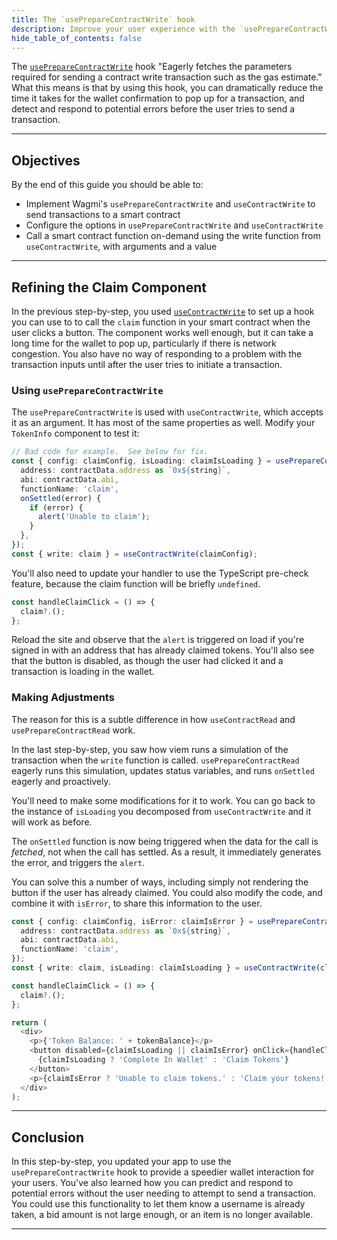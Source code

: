 ```yaml
---
title: The `usePrepareContractWrite` hook
description: Improve your user experience with the `usePrepareContractWrite` hook.
hide_table_of_contents: false
---
```


The [`usePrepareContractWrite`] hook "Eagerly fetches the parameters required for sending a contract write transaction such as the gas estimate." What this means is that by using this hook, you can dramatically reduce the time it takes for the wallet confirmation to pop up for a transaction, and detect and respond to potential errors before the user tries to send a transaction.

---

## Objectives

By the end of this guide you should be able to:

- Implement Wagmi's `usePrepareContractWrite` and `useContractWrite` to send transactions to a smart contract
- Configure the options in `usePrepareContractWrite` and `useContractWrite`
- Call a smart contract function on-demand using the write function from `useContractWrite`, with arguments and a value

---

## Refining the Claim Component

In the previous step-by-step, you used [`useContractWrite`] to set up a hook you can use to to call the `claim` function in your smart contract when the user clicks a button. The component works well enough, but it can take a long time for the wallet to pop up, particularly if there is network congestion. You also have no way of responding to a problem with the transaction inputs until after the user tries to initiate a transaction.

### Using `usePrepareContractWrite`

The `usePrepareContractWrite` is used with `useContractWrite`, which accepts it as an argument. It has most of the same properties as well. Modify your `TokenInfo` component to test it:

```typescript
// Bad code for example.  See below for fix.
const { config: claimConfig, isLoading: claimIsLoading } = usePrepareContractWrite({
  address: contractData.address as `0x${string}`,
  abi: contractData.abi,
  functionName: 'claim',
  onSettled(error) {
    if (error) {
      alert('Unable to claim');
    }
  },
});
const { write: claim } = useContractWrite(claimConfig);
```

You'll also need to update your handler to use the TypeScript pre-check feature, because the claim function will be briefly `undefined`.

```typescript
const handleClaimClick = () => {
  claim?.();
};
```

Reload the site and observe that the `alert` is triggered on load if you're signed in with an address that has already claimed tokens. You'll also see that the button is disabled, as though the user had clicked it and a transaction is loading in the wallet.

### Making Adjustments

The reason for this is a subtle difference in how `useContractRead` and `usePrepareContractRead` work.

In the last step-by-step, you saw how viem runs a simulation of the transaction when the `write` function is called. `usePrepareContractRead` eagerly runs this simulation, updates status variables, and runs `onSettled` eagerly and proactively.

You'll need to make some modifications for it to work. You can go back to the instance of `isLoading` you decomposed from `useContractWrite` and it will work as before.

The `onSettled` function is now being triggered when the data for the call is _fetched_, not when the call has settled. As a result, it immediately generates the error, and triggers the `alert`.

You can solve this a number of ways, including simply not rendering the button if the user has already claimed. You could also modify the code, and combine it with `isError`, to share this information to the user.

```typescript
const { config: claimConfig, isError: claimIsError } = usePrepareContractWrite({
  address: contractData.address as `0x${string}`,
  abi: contractData.abi,
  functionName: 'claim',
});
const { write: claim, isLoading: claimIsLoading } = useContractWrite(claimConfig);

const handleClaimClick = () => {
  claim?.();
};

return (
  <div>
    <p>{'Token Balance: ' + tokenBalance}</p>
    <button disabled={claimIsLoading || claimIsError} onClick={handleClaimClick}>
      {claimIsLoading ? 'Complete In Wallet' : 'Claim Tokens'}
    </button>
    <p>{claimIsError ? 'Unable to claim tokens.' : 'Claim your tokens!'} </p>
  </div>
);
```

---

## Conclusion

In this step-by-step, you updated your app to use the `usePrepareContractWrite` hook to provide a speedier wallet interaction for your users. You've also learned how you can predict and respond to potential errors without the user needing to attempt to send a transaction. You could use this functionality to let them know a username is already taken, a bid amount is not large enough, or an item is no longer available.

---

[wagmi]: https://wagmi.sh/
[`useContractWrite`]: https://wagmi.sh/react/hooks/useContractWrite
[`usePrepareContractWrite`]: https://wagmi.sh/react/prepare-hooks/usePrepareContractWrite
